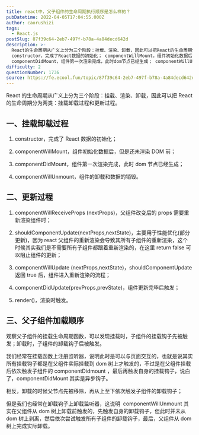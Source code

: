 ```yaml
---
title: react中，父子组件的生命周期执行顺序是怎么样的？
pubDatetime: 2022-04-05T17:04:55.000Z
author: caorushizi
tags:
  - React.js
postSlug: 87f39c64-2eb7-497f-b78a-4a84decd642d
description: >-
  React的生命周期从广义上分为三个阶段：挂载、渲染、卸载，因此可以把React的生命周期分为两类：挂载卸载过程和更新过程。 一、挂载卸载过程
  constructor，完成了React数据的初始化； componentWillMount，组件初始化数据后，但是还未渲染DOM前；
  componentDidMount，组件第一次渲染完成，此时dom节点已经生成； componentWillUnmoun
difficulty: 2
questionNumber: 1736
source: https://fe.ecool.fun/topic/87f39c64-2eb7-497f-b78a-4a84decd642d
---
```


React 的生命周期从广义上分为三个阶段：挂载、渲染、卸载，因此可以把 React 的生命周期分为两类：挂载卸载过程和更新过程。

## 一、挂载卸载过程

1. constructor，完成了 React 数据的初始化；

2. componentWillMount，组件初始化数据后，但是还未渲染 DOM 前；

3. componentDidMount，组件第一次渲染完成，此时 dom 节点已经生成；

4. componentWillUnmount，组件的卸载和数据的销毁。

## 二、更新过程

1. componentWillReceiveProps (nextProps)，父组件改变后的 props 需要重新渲染组件时；

2. shouldComponentUpdate(nextProps,nextState)，主要用于性能优化(部分更新)，因为 react 父组件的重新渲染会导致其所有子组件的重新渲染，这个时候其实我们是不需要所有子组件都跟着重新渲染的，在这里 return false 可以阻止组件的更新；

3. componentWillUpdate (nextProps,nextState)，shouldComponentUpdate 返回 true 后，组件进入重新渲染的流程；

4. componentDidUpdate(prevProps,prevState)，组件更新完毕后触发；

5. render()，渲染时触发。

## 三、父子组件加载顺序

观察父子组件的挂载生命周期函数，可以发现挂载时，子组件的挂载钩子先被触发；卸载时，子组件的卸载钩子后被触发。

我们经常在挂载函数上注册监听器，说明此时是可以与页面交互的，也就是说其实所有挂载钩子都是在父组件实际挂载到 dom 树上才触发的，不过是在父组件挂载后依次触发子组件的 componentDidmount ，最后再触发自身的挂载钩子，说白了，componentDidMount 其实是异步钩子。

相反，卸载的时候父节点先被移除，再从上至下依次触发子组件的卸载钩子；

但是我们也经常在卸载钩子上卸载监听器，这说明  componentWillUnmount 其实在父组件从 dom 树上卸载前触发的，先触发自身的卸载钩子，但此时并未从 dom 树上剥离，然后依次尝试触发所有子组件的卸载钩子，最后，父组件从 dom 树上完成实际卸载。
